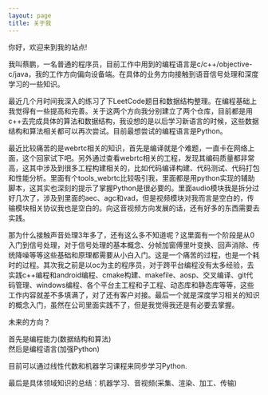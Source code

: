 ```yaml
---
layout: page
title: 关于我
---
```


你好，欢迎来到我的站点!

我叫蔡鹏，一名普通的程序员，目前工作中用到的编程语言是c/c++/objective-c/java，我的工作方向偏向设备端。在具体的业务方向接触到语音信号处理和深度学习的一些知识。

最近几个月时间我深入的练习了下LeetCode题目和数据结构整理。在编程基础上我觉得有一些提高和完善。关于这两个方向我分别建立了两个仓库，目前都是用c++去完成具体的算法和数据结构，我设想的是以后学习新语言的时候，这些数据结构和算法相关都可以再次尝试。目前最想尝试的编程语言是Python。

最近比较痛苦的是webrtc相关的知识，首先是编译就是个难题，一直卡在网络上面，这个回家试下吧。另外通过查看webrtc相关的工程，发现其编码质量都非常高，这其中涉及到很多工程构建相关的，比如代码编译构建、代码测试、代码打包和性能分析。里面有个tools_webrtc比较吸引我，里面都是用python实现的辅助脚本，这其实也深刻的提示了掌握Python是很必要的。里面audio模块我是拆分过好几次了，涉及到里面的aec、agc和vad，但是视频模块对我而言是空白的，传输模块相关协议我也是空白的。向这音视频方向发展的话，还有好多的东西需要去实践。 

那为什么接触声音处理3年多了，还有这么多不知道呢？这里面有一个阶段是从0入门到信号处理，对于信号处理的基本概念、分帧加窗傅里叶变换、回声消除、传统降噪等等这些基础和原理都需要从小白入门。这是一个痛苦的过程，也是一个耗时的过程。其次我之前是以oc为主的程序员，对于跨平台编程没有太多经验，去实践c++编程和android编程、cmake构建、makefile、aosp、交叉编译、git代码管理、windows编程、各个平台主工程和子工程、动态库和静态库等等，这些工作内容就差不多填满了，对了还有客户对接。最后一个就是深度学习相关的知识的概念入门，虽然在公司里面实践不了，但是我觉得我还是有必要去掌握。 

未来的方向？

首先是编程能力(数据结构和算法)    
然后是编程语言(加强Python)   

目前可以通过线性代数和机器学习课程来同步学习Python. 

最后是具体领域知识的总结：机器学习、音视频(采集、渲染、加工、传输)    